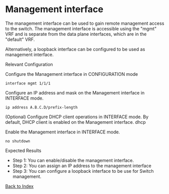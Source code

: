 # Management interface

The management interface can be used to gain remote management access to the switch. The management interface is accessible using the "mgmt" VRF and is separate from the data plane interfaces, which are in the "default" VRF.

Alternatively, a loopback interface can be configured to be used as management interface.


Relevant Configuration

Configure the Management interface in CONFIGURATION mode

```
interface mgmt 1/1/1
```

Configure an IP address and mask on the Management interface in INTERFACE mode.

```
ip address A.B.C.D/prefix-length
```

(Optional) Configure DHCP client operations in INTERFACE mode. By default, DHCP client is enabled on the Management interface.
dhcp

Enable the Management interface in INTERFACE mode.

```
no shutdown
```

Expected Results

* Step 1: You can enable/disable the management interface.
* Step 2: You can assign an IP address to the management interface
* Step 3: You can configure a loopback interface to be use for Switch management.

[Back to Index](index.md)

